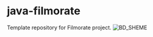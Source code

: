 # java-filmorate
Template repository for Filmorate project.
![BD_SHEME](https://user-images.githubusercontent.com/104715944/197921832-b20027f4-5c67-45f8-9249-813935c3422b.png)
